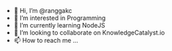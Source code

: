 - 👋 Hi, I’m @ranggakc
- 👀 I’m interested in Programming
- 🌱 I’m currently learning NodeJS
- 💞️ I’m looking to collaborate on KnowledgeCatalyst.io
- 📫 How to reach me ...

<!---
ranggakc/ranggakc is a ✨ special ✨ repository because its `README.md` (this file) appears on your GitHub profile.
You can click the Preview link to take a look at your changes.
--->
